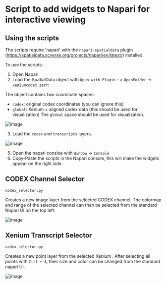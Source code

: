 # Script to add widgets to Napari for interactive viewing

## Using the scripts
The scripts require 'napari' with the `napari-spatialdata` plugin (https://spatialdata.scverse.org/projects/napari/en/latest/) installed. 

To use the scripts:
1) Open Napari
2) Load the SpatialData object with `Open with Plugin` - > `OpenFolder` -> `xeniumcodex.zarr`:

  The object contains two coordinate spaces:
  - `codex`: original codex coordinates (you can ignore this)
  - `global`: Xenium + aligned codex data (this should be used for visualization)
  The `global` space should be used for visualization.

![image](https://github.com/user-attachments/assets/2a310578-5850-41d3-9043-be81c2ebf794)

3) Load the `codex` and `transcripts` layers.
   
![image](https://github.com/user-attachments/assets/4611015f-4f26-4871-87c8-888881c154e6)

5) Open the napari consloe with `Window` -> `Console` 
6) Copy-Paste the scripts in the Napari console, this will make the widgets appear on the right side.

## CODEX Channel Selector

`codex_selector.py`

Creates a new image layer from the selected CODEX channel. The colormap and range of the selected channel can then be selected from the standard Napari UI on the top left. 

![image](https://github.com/user-attachments/assets/7b082eb6-bad3-4b88-8b2c-bccfdc7e6c03)

##  Xenium Transcript Selector

`codex_selector.py`

Creates a new point layer from the selected Xenium . After selecting all points with `Ctrl + A`, their size and color can be changed from the standard napari UI.

![image](https://github.com/user-attachments/assets/93c8bb52-68fb-4f84-8af3-07779b7a3bd8)



